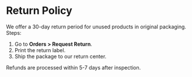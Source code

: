 # Return Policy
We offer a 30-day return period for unused products in original packaging.
Steps:
1. Go to **Orders > Request Return**.
2. Print the return label.
3. Ship the package to our return center.

Refunds are processed within 5-7 days after inspection.
